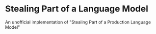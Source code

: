 # Stealing Part of a Language Model
An unofficial implementation of "Stealing Part of a Production Language Model"
